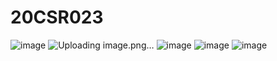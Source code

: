 # 20CSR023
![image](https://github.com/Ashwinth07/20CSR023/assets/91009355/e447461e-f522-44bf-9867-133bbb27d433)
![Uploading image.png…]()
![image](https://github.com/Ashwinth07/20CSR023/assets/91009355/21e5576c-68c3-4798-9819-38597cf50a1c)
![image](https://github.com/Ashwinth07/20CSR023/assets/91009355/085e175d-77cf-43b7-99e1-109c859d7e3e)
![image](https://github.com/Ashwinth07/20CSR023/assets/91009355/11b5e48e-227e-43eb-8691-c4ba102699e1)



